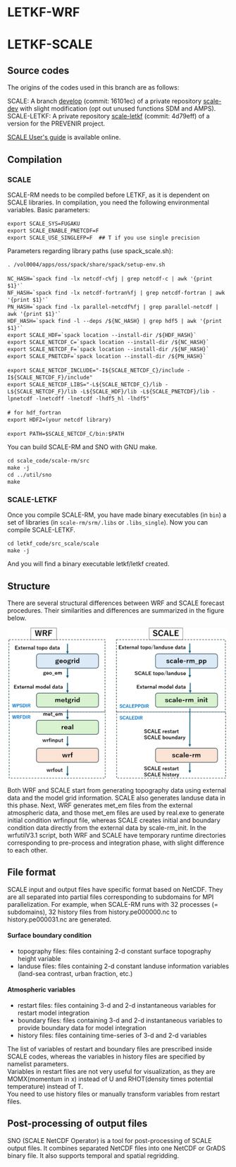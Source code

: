 # LETKF-WRF



# LETKF-SCALE

## Source codes 

The origins of the codes used in this branch are as follows: 

SCALE: A branch [develop](https://github.com/scale-met/scale-dev/tree/develop) (commit: 16101ec) of a private repository [scale-dev](https://github.com/scale-met/scale-dev) with slight modification (opt out unused functions SDM and AMPS).
SCALE-LETKF: A private repository [scale-letkf](https://github.com/SCALE-LETKF-SMN/scale-letkf) (commit: 4d79eff) of a version for the PREVENIR project. 

[SCALE User's guide](https://scale.riken.jp/archives/scale_users_guide_En.v5.5.4.pdf) is available online.

## Compilation

### SCALE

SCALE-RM needs to be compiled before LETKF, as it is dependent on SCALE libraries. In compilation, you need the following environmental variables. 
Basic parameters: 
```
export SCALE_SYS=FUGAKU
export SCALE_ENABLE_PNETCDF=F
export SCALE_USE_SINGLEFP=F  ## T if you use single precision
```
Parameters regarding library paths (use spack_scale.sh):  
```
. /vol0004/apps/oss/spack/share/spack/setup-env.sh

NC_HASH=`spack find -lx netcdf-c%fj | grep netcdf-c | awk '{print $1}'`
NF_HASH=`spack find -lx netcdf-fortran%fj | grep netcdf-fortran | awk '{print $1}'`
PN_HASH=`spack find -lx parallel-netcdf%fj | grep parallel-netcdf | awk '{print $1}'`
HDF_HASH=`spack find -l --deps /${NC_HASH} | grep hdf5 | awk '{print $1}'`
export SCALE_HDF=`spack location --install-dir /${HDF_HASH}`
export SCALE_NETCDF_C=`spack location --install-dir /${NC_HASH}`
export SCALE_NETCDF_F=`spack location --install-dir /${NF_HASH}`
export SCALE_PNETCDF=`spack location --install-dir /${PN_HASH}`

export SCALE_NETCDF_INCLUDE="-I${SCALE_NETCDF_C}/include -I${SCALE_NETCDF_F}/include"
export SCALE_NETCDF_LIBS="-L${SCALE_NETCDF_C}/lib -L${SCALE_NETCDF_F}/lib -L${SCALE_HDF}/lib -L${SCALE_PNETCDF}/lib -lpnetcdf -lnetcdff -lnetcdf -lhdf5_hl -lhdf5"

# for hdf_fortran
export HDF2=(your netcdf library)

export PATH=$SCALE_NETCDF_C/bin:$PATH
```

You can build SCALE-RM and SNO with GNU make. 
```
cd scale_code/scale-rm/src
make -j 
cd ../util/sno
make
```

### SCALE-LETKF

Once you compile SCALE-RM, you have made binary executables (in `bin`) a set of libraries (in `scale-rm/srm/.libs` or `.libs_single`). Now you can compile SCALE-LETKF.
```
cd letkf_code/src_scale/scale
make -j
```
And you will find a binary executable letkf/letkf created. 

## Structure

There are several structural differences between WRF and SCALE forecast procedures. Their similarities and differences are summarized in the figure below.   

<img src="workflow_scale_wrf.png" width=500px>  

Both WRF and SCALE start from generating topography data using external data and the model grid information. SCALE also generates landuse data in this phase. Next, WRF generates met_em files from the external atmospheric data, and those met_em files are used by real.exe to generate initial condition wrfinput file, whereas SCALE creates initial and boundary condition data directly from the external data by scale-rm_init. In the wrfutilV3.1 script, both WRF and SCALE have temporary runtime directories corresponding to pre-process and integration phase, with slight difference to each other. 

## File format 

SCALE input and output files have specific format based on NetCDF. They are all separated into partial files corresponding to subdomains for MPI parallelization. For example, when SCALE-RM runs with 32 processes (= subdomains), 32 history files from history.pe000000.nc to history.pe000031.nc are generated.   

#### Surface boundary condition  

- topography files: files containing 2-d constant surface topography height variable  
- landuse files: files containing 2-d constant landuse information variables (land-sea contrast, urban fraction, etc.)

#### Atmospheric variables

- restart files: files containing 3-d and 2-d instantaneous variables for restart model integration 
- boundary files: files containing 3-d and 2-d instantaneous variables to provide boundary data for model integration  
- history files: files containing time-series of 3-d and 2-d variables   

The list of variables of restart and boundary files are prescribed inside SCALE codes, whereas the variables in history files are specified by namelist parameters.  
Variables in restart files are not very useful for visualization, as they are MOMX(momentum in x) instead of U and RHOT(density times potential temperature) instead of T.  
You need to use history files or manually transform variables from restart files.  

## Post-processing of output files  

SNO (SCALE NetCDF Operator) is a tool for post-processing of SCALE output files. It combines separated NetCDF files into one NetCDF or GrADS binary file. It also supports temporal and spatial regridding. 


